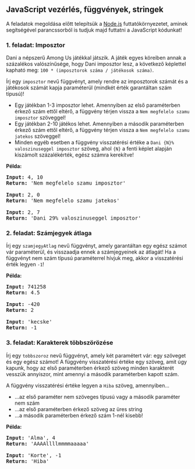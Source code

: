 <style>
    h1:first-of-type { display: none; }
</style>

# Szkriptnyelvek - 6. gyakorló feladatsor

## JavaScript vezérlés, függvények, stringek

A feladatok megoldása előtt telepítsük a [Node.js](https://nodejs.org/en/) futtatókörnyezetet, aminek segítségével parancssorból is tudjuk majd futtatni a JavaScript kódunkat!


### 1. feladat: Imposztor

Dani a népszerű Among Us játékkal játszik. A játék egyes köreiben annak a százalékos valószínűsége, hogy Dani imposztor lesz, a következő képlettel kapható meg: `100 * (imposztorok száma / játékosok száma)`.

Írj egy `imposztor` nevű függvényt, amely rendre az imposztorok számát és a játékosok számát kapja paraméterül (mindkét érték garantáltan szám típusú)!

* Egy játékban 1-3 imposztor lehet. Amennyiben az első paraméterben érkező szám ettől eltérő, a függvény térjen vissza a `Nem megfelelo szamu imposztor` szöveggel!
* Egy játékban 2-10 játékos lehet. Amennyiben a második paraméterben érkező szám ettől eltérő, a függvény térjen vissza a `Nem megfelelo szamu jatekos` szöveggel!
* Minden egyéb esetben a függvény visszatérési értéke a `Dani {N}% valoszinuseggel imposztor` szöveg, ahol `{N}` a fenti képlet alapján kiszámolt százalékérték, egész számra kerekítve!

**Példa:**

<pre>
<b>Input:</b> 4, 10
<b>Return:</b> 'Nem megfelelo szamu imposztor'

<b>Input:</b> 2, 0
<b>Return:</b> 'Nem megfelelo szamu jatekos'

<b>Input:</b> 2, 7
<b>Return:</b> 'Dani 29% valoszinuseggel imposztor'
</pre>


### 2. feladat: Számjegyek átlaga

Írj egy `szamjegyAtlag` nevű függvényt, amely garantáltan egy egész számot vár paraméterül, és visszaadja ennek a számjegyeinek az átlagát! Ha a függvényt nem szám típusú paraméterrel hívjuk meg, akkor a visszatérési érték legyen `-1`!

**Példa:**

<pre>
<b>Input:</b> 741258
<b>Return:</b> 4.5

<b>Input:</b> -420
<b>Return:</b> 2

<b>Input:</b> 'kecske'
<b>Return:</b> -1
</pre>


### 3. feladat: Karakterek többszörözése

Írj egy `tobbszoroz` nevű függvényt, amely két paramétert vár: egy szöveget és egy egész számot! A függvény visszatérési értéke egy szöveg, amit úgy kapunk, hogy az első paraméterben érkező szöveg minden karakterét vesszük annyiszor, mint amennyi a második paraméterben kapott szám.

A függvény visszatérési értéke legyen a `Hiba` szöveg, amennyiben...

* ...az első paraméter nem szöveges típusú vagy a második paraméter nem szám
* ...az első paraméterben érkező szöveg az üres string
* ...a második paraméterben érkező szám 1-nél kisebb!

**Példa:**

<pre>
<b>Input:</b> 'Alma', 4
<b>Return:</b> 'AAAAllllmmmmaaaaa'

<b>Input:</b> 'Korte', -1
<b>Return:</b> 'Hiba'
</pre>


